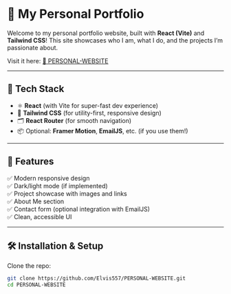 # 🌟 My Personal Portfolio

Welcome to my personal portfolio website, built with **React (Vite)** and **Tailwind CSS**! This site showcases who I am, what I do, and the projects I’m passionate about.

Visit it here: [🔗 PERSONAL-WEBSITE](https://myportfoliosite-umber.vercel.app/)

---

## 🚀 Tech Stack

- ⚛️ **React** (with Vite for super-fast dev experience)
- 🎨 **Tailwind CSS** (for utility-first, responsive design)
- 🗂️ **React Router** (for smooth navigation)
- 📦 Optional: **Framer Motion**, **EmailJS**, etc. (if you use them!)

---

## 📸 Features

✅ Modern responsive design  
✅ Dark/light mode (if implemented)  
✅ Project showcase with images and links  
✅ About Me section  
✅ Contact form (optional integration with EmailJS)  
✅ Clean, accessible UI

---

## 🛠️ Installation & Setup

Clone the repo:

```bash
git clone https://github.com/Elvis557/PERSONAL-WEBSITE.git
cd PERSONAL-WEBSITE

